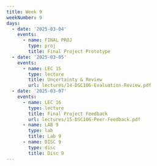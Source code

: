 ```yaml
---
title: Week 9
weekNumber: 9
days:
  - date: '2025-03-04'
    events:
      - name: FINAL PROJ
        type: proj
        title: Final Project Prototype
  - date: '2025-03-05'
    events:
      - name: LEC 15
        type: lecture
        title: Uncertainty & Review
        url: lectures/14-DSC106-Evaluation-Review.pdf
  - date: '2025-03-07'
    events:
      - name: LEC 16
        type: lecture
        title: Final Project Feedback
        url: lectures/15-DSC106-Peer-Feedback.pdf
      - name: LAB 9
        type: lab
        title: Lab 9
      - name: DISC 9
        type: disc
        title: Disc 9
---
```

